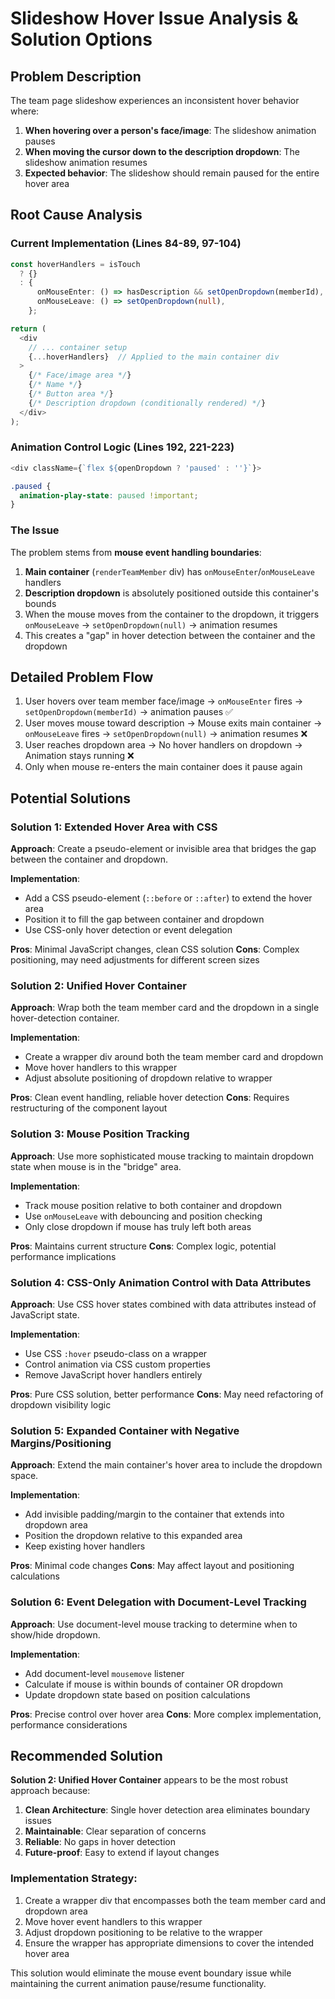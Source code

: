 # Slideshow Hover Issue Analysis & Solution Options

## Problem Description

The team page slideshow experiences an inconsistent hover behavior where:
1. **When hovering over a person's face/image**: The slideshow animation pauses
2. **When moving the cursor down to the description dropdown**: The slideshow animation resumes
3. **Expected behavior**: The slideshow should remain paused for the entire hover area

## Root Cause Analysis

### Current Implementation (Lines 84-89, 97-104)
```typescript
const hoverHandlers = isTouch
  ? {}
  : {
      onMouseEnter: () => hasDescription && setOpenDropdown(memberId),
      onMouseLeave: () => setOpenDropdown(null),
    };

return (
  <div
    // ... container setup
    {...hoverHandlers}  // Applied to the main container div
  >
    {/* Face/image area */}
    {/* Name */}
    {/* Button area */}
    {/* Description dropdown (conditionally rendered) */}
  </div>
);
```

### Animation Control Logic (Lines 192, 221-223)
```typescript
<div className={`flex ${openDropdown ? 'paused' : ''}`}>
```

```css
.paused {
  animation-play-state: paused !important;
}
```

### The Issue
The problem stems from **mouse event handling boundaries**:

1. **Main container** (`renderTeamMember` div) has `onMouseEnter`/`onMouseLeave` handlers
2. **Description dropdown** is absolutely positioned outside this container's bounds
3. When the mouse moves from the container to the dropdown, it triggers `onMouseLeave` → `setOpenDropdown(null)` → animation resumes
4. This creates a "gap" in hover detection between the container and the dropdown

## Detailed Problem Flow

1. User hovers over team member face/image → `onMouseEnter` fires → `setOpenDropdown(memberId)` → animation pauses ✅
2. User moves mouse toward description → Mouse exits main container → `onMouseLeave` fires → `setOpenDropdown(null)` → animation resumes ❌
3. User reaches dropdown area → No hover handlers on dropdown → Animation stays running ❌
4. Only when mouse re-enters the main container does it pause again

## Potential Solutions

### Solution 1: Extended Hover Area with CSS
**Approach**: Create a pseudo-element or invisible area that bridges the gap between the container and dropdown.

**Implementation**:
- Add a CSS pseudo-element (`::before` or `::after`) to extend the hover area
- Position it to fill the gap between container and dropdown
- Use CSS-only hover detection or event delegation

**Pros**: Minimal JavaScript changes, clean CSS solution
**Cons**: Complex positioning, may need adjustments for different screen sizes

### Solution 2: Unified Hover Container
**Approach**: Wrap both the team member card and the dropdown in a single hover-detection container.

**Implementation**:
- Create a wrapper div around both the team member card and dropdown
- Move hover handlers to this wrapper
- Adjust absolute positioning of dropdown relative to wrapper

**Pros**: Clean event handling, reliable hover detection
**Cons**: Requires restructuring of the component layout

### Solution 3: Mouse Position Tracking
**Approach**: Use more sophisticated mouse tracking to maintain dropdown state when mouse is in the "bridge" area.

**Implementation**:
- Track mouse position relative to both container and dropdown
- Use `onMouseLeave` with debouncing and position checking
- Only close dropdown if mouse has truly left both areas

**Pros**: Maintains current structure
**Cons**: Complex logic, potential performance implications

### Solution 4: CSS-Only Animation Control with Data Attributes
**Approach**: Use CSS hover states combined with data attributes instead of JavaScript state.

**Implementation**:
- Use CSS `:hover` pseudo-class on a wrapper
- Control animation via CSS custom properties
- Remove JavaScript hover handlers entirely

**Pros**: Pure CSS solution, better performance
**Cons**: May need refactoring of dropdown visibility logic

### Solution 5: Expanded Container with Negative Margins/Positioning
**Approach**: Extend the main container's hover area to include the dropdown space.

**Implementation**:
- Add invisible padding/margin to the container that extends into dropdown area
- Position the dropdown relative to this expanded area
- Keep existing hover handlers

**Pros**: Minimal code changes
**Cons**: May affect layout and positioning calculations

### Solution 6: Event Delegation with Document-Level Tracking
**Approach**: Use document-level mouse tracking to determine when to show/hide dropdown.

**Implementation**:
- Add document-level `mousemove` listener
- Calculate if mouse is within bounds of container OR dropdown
- Update dropdown state based on position calculations

**Pros**: Precise control over hover area
**Cons**: More complex implementation, performance considerations

## Recommended Solution

**Solution 2: Unified Hover Container** appears to be the most robust approach because:

1. **Clean Architecture**: Single hover detection area eliminates boundary issues
2. **Maintainable**: Clear separation of concerns
3. **Reliable**: No gaps in hover detection
4. **Future-proof**: Easy to extend if layout changes

### Implementation Strategy:
1. Create a wrapper div that encompasses both the team member card and dropdown area
2. Move hover event handlers to this wrapper
3. Adjust dropdown positioning to be relative to the wrapper
4. Ensure the wrapper has appropriate dimensions to cover the intended hover area

This solution would eliminate the mouse event boundary issue while maintaining the current animation pause/resume functionality.
